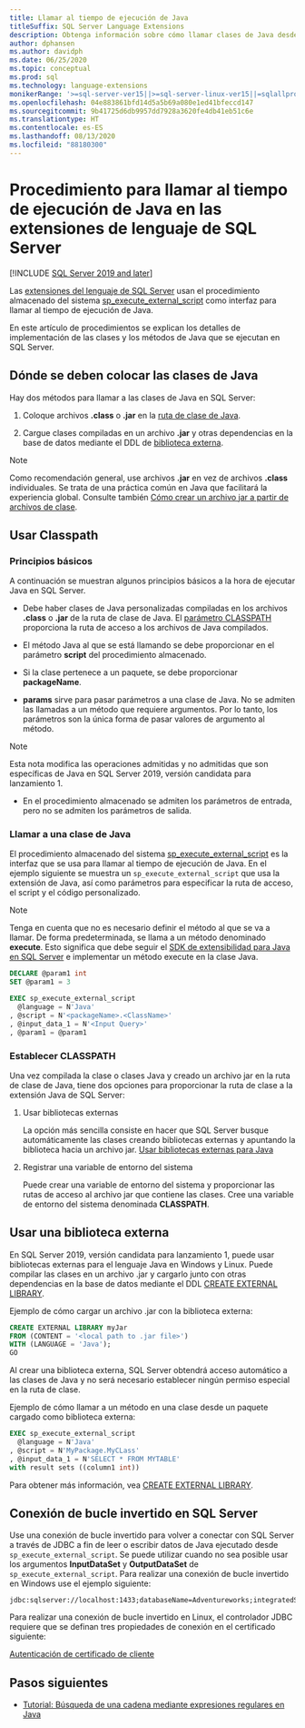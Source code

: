 ```yaml
---
title: Llamar al tiempo de ejecución de Java
titleSuffix: SQL Server Language Extensions
description: Obtenga información sobre cómo llamar clases de Java desde procedimientos almacenados de SQL Server mediante las extensiones de lenguaje de SQL Server.
author: dphansen
ms.author: davidph
ms.date: 06/25/2020
ms.topic: conceptual
ms.prod: sql
ms.technology: language-extensions
monikerRange: '>=sql-server-ver15||>=sql-server-linux-ver15||=sqlallproducts-allversions'
ms.openlocfilehash: 04e883861bfd14d5a5b69a080e1ed41bfeccd147
ms.sourcegitcommit: 9b41725d6db9957dd7928a3620fe4db41eb51c6e
ms.translationtype: HT
ms.contentlocale: es-ES
ms.lasthandoff: 08/13/2020
ms.locfileid: "88180300"
---
```

# <a name="how-to-call-the-java-runtime-in-sql-server-language-extensions"></a>Procedimiento para llamar al tiempo de ejecución de Java en las extensiones de lenguaje de SQL Server
[!INCLUDE [SQL Server 2019 and later](../../includes/applies-to-version/sqlserver2019.md)]

Las [extensiones del lenguaje de SQL Server](../language-extensions-overview.md) usan el procedimiento almacenado del sistema [sp_execute_external_script](https://docs.microsoft.com/sql/relational-databases/system-stored-procedures/sp-execute-external-script-transact-sql) como interfaz para llamar al tiempo de ejecución de Java. 

En este artículo de procedimientos se explican los detalles de implementación de las clases y los métodos de Java que se ejecutan en SQL Server.

## <a name="where-to-place-java-classes"></a>Dónde se deben colocar las clases de Java

Hay dos métodos para llamar a las clases de Java en SQL Server:

1. Coloque archivos **.class** o **.jar** en la [ruta de clase de Java](#classpath). 

2. Cargue clases compiladas en un archivo **.jar** y otras dependencias en la base de datos mediante el DDL de [biblioteca externa](#external-library). 

> [!NOTE]
> Como recomendación general, use archivos **.jar** en vez de archivos **.class** individuales. Se trata de una práctica común en Java que facilitará la experiencia global. Consulte también [Cómo crear un archivo jar a partir de archivos de clase](create-a-java-jar-file-from-class-files.md).

<a name="classpath"></a>

## <a name="use-classpath"></a>Usar Classpath

### <a name="basic-principles"></a>Principios básicos

A continuación se muestran algunos principios básicos a la hora de ejecutar Java en SQL Server.

* Debe haber clases de Java personalizadas compiladas en los archivos **.class** o **.jar** de la ruta de clase de Java. El [parámetro CLASSPATH](#set-classpath) proporciona la ruta de acceso a los archivos de Java compilados. 

* El método Java al que se está llamando se debe proporcionar en el parámetro **script** del procedimiento almacenado.

* Si la clase pertenece a un paquete, se debe proporcionar **packageName**.

* **params** sirve para pasar parámetros a una clase de Java. No se admiten las llamadas a un método que requiere argumentos. Por lo tanto, los parámetros son la única forma de pasar valores de argumento al método. 

> [!NOTE]
> Esta nota modifica las operaciones admitidas y no admitidas que son específicas de Java en SQL Server 2019, versión candidata para lanzamiento 1.
> * En el procedimiento almacenado se admiten los parámetros de entrada, pero no se admiten los parámetros de salida.

### <a name="call-java-class"></a>Llamar a una clase de Java

El procedimiento almacenado del sistema [sp_execute_external_script](https://docs.microsoft.com/sql/relational-databases/system-stored-procedures/sp-execute-external-script-transact-sql) es la interfaz que se usa para llamar al tiempo de ejecución de Java. En el ejemplo siguiente se muestra un `sp_execute_external_script` que usa la extensión de Java, así como parámetros para especificar la ruta de acceso, el script y el código personalizado.

> [!NOTE]
> Tenga en cuenta que no es necesario definir el método al que se va a llamar. De forma predeterminada, se llama a un método denominado **execute**. Esto significa que debe seguir el [SDK de extensibilidad para Java en SQL Server](extensibility-sdk-java-sql-server.md) e implementar un método execute en la clase Java.

```sql
DECLARE @param1 int
SET @param1 = 3

EXEC sp_execute_external_script
  @language = N'Java'
, @script = N'<packageName>.<ClassName>'
, @input_data_1 = N'<Input Query>'
, @param1 = @param1
```

<a name="set-classpath"></a>

### <a name="set-classpath"></a>Establecer CLASSPATH

Una vez compilada la clase o clases Java y creado un archivo jar en la ruta de clase de Java, tiene dos opciones para proporcionar la ruta de clase a la extensión Java de SQL Server:

1. Usar bibliotecas externas

    La opción más sencilla consiste en hacer que SQL Server busque automáticamente las clases creando bibliotecas externas y apuntando la biblioteca hacia un archivo jar. [Usar bibliotecas externas para Java](#external-library)

2. Registrar una variable de entorno del sistema

    Puede crear una variable de entorno del sistema y proporcionar las rutas de acceso al archivo jar que contiene las clases. Cree una variable de entorno del sistema denominada **CLASSPATH**.

<a name="external-library"></a>

## <a name="use-external-library"></a>Usar una biblioteca externa

En SQL Server 2019, versión candidata para lanzamiento 1, puede usar bibliotecas externas para el lenguaje Java en Windows y Linux. Puede compilar las clases en un archivo .jar y cargarlo junto con otras dependencias en la base de datos mediante el DDL [CREATE EXTERNAL LIBRARY](https://docs.microsoft.com/sql/t-sql/statements/create-external-library-transact-sql).

Ejemplo de cómo cargar un archivo .jar con la biblioteca externa:

```sql 
CREATE EXTERNAL LIBRARY myJar
FROM (CONTENT = '<local path to .jar file>') 
WITH (LANGUAGE = 'Java'); 
GO
```

Al crear una biblioteca externa, SQL Server obtendrá acceso automático a las clases de Java y no será necesario establecer ningún permiso especial en la ruta de clase.

Ejemplo de cómo llamar a un método en una clase desde un paquete cargado como biblioteca externa:

```sql
EXEC sp_execute_external_script
  @language = N'Java'
, @script = N'MyPackage.MyCLass'
, @input_data_1 = N'SELECT * FROM MYTABLE'
with result sets ((column1 int))
```

Para obtener más información, vea [CREATE EXTERNAL LIBRARY](https://docs.microsoft.com/sql/t-sql/statements/create-external-library-transact-sql).

## <a name="loopback-connection-to-sql-server"></a>Conexión de bucle invertido en SQL Server

Use una conexión de bucle invertido para volver a conectar con SQL Server a través de JDBC a fin de leer o escribir datos de Java ejecutado desde `sp_execute_external_script`. Se puede utilizar cuando no sea posible usar los argumentos **InputDataSet** y **OutputDataSet** de `sp_execute_external_script`.
Para realizar una conexión de bucle invertido en Windows use el ejemplo siguiente:

```
jdbc:sqlserver://localhost:1433;databaseName=Adventureworks;integratedSecurity=true;
``` 

Para realizar una conexión de bucle invertido en Linux, el controlador JDBC requiere que se definan tres propiedades de conexión en el certificado siguiente:

[Autenticación de certificado de cliente](https://github.com/microsoft/mssql-jdbc/wiki/Client-Certificate-Authentication-for-Loopback-Scenarios)


## <a name="next-steps"></a>Pasos siguientes

+ [Tutorial: Búsqueda de una cadena mediante expresiones regulares en Java](../tutorials/search-for-string-using-regular-expressions-in-java.md)
